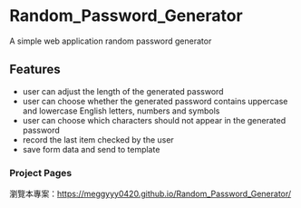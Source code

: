 # Random_Password_Generator
A simple web application random password generator

## Features
- user can adjust the length of the generated password
- user can choose whether the generated password contains uppercase and lowercase English letters, numbers and symbols
- user can choose which characters should not appear in the generated password
- record the last item checked by the user
- save form data and send to template

### Project Pages
瀏覽本專案：<https://meggyyy0420.github.io/Random_Password_Generator/>
